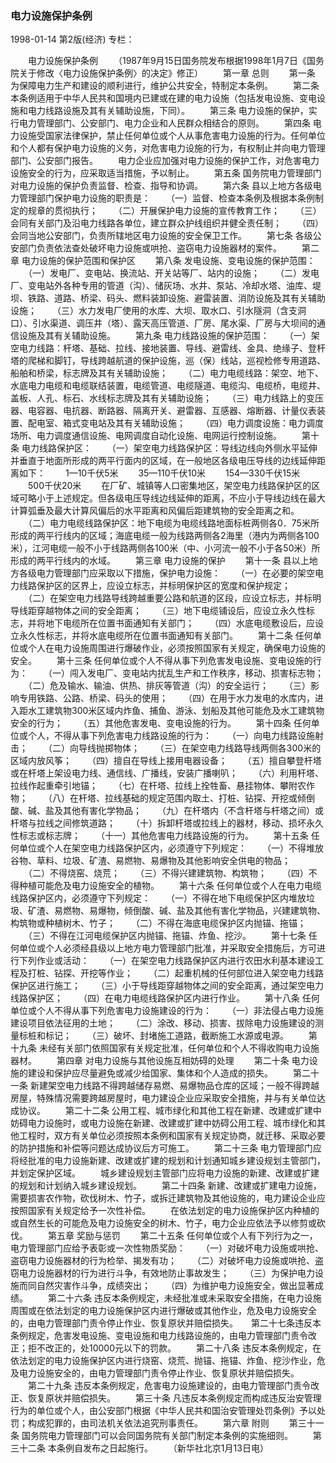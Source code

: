 ### 电力设施保护条例

1998-01-14
第2版(经济)
专栏：

　　电力设施保护条例
　　（1987年9月15日国务院发布根据1998年1月7日《国务院关于修改〈电力设施保护条例〉的决定》修正）
　　第一章  总则
　　第一条  为保障电力生产和建设的顺利进行，维护公共安全，特制定本条例。
　　第二条  本条例适用于中华人民共和国境内已建或在建的电力设施（包括发电设施、变电设施和电力线路设施及其有关辅助设施，下同）。
　　第三条  电力设施的保护，实行电力管理部门、公安部门、电力企业和人民群众相结合的原则。
　　第四条  电力设施受国家法律保护，禁止任何单位或个人从事危害电力设施的行为。任何单位和个人都有保护电力设施的义务，对危害电力设施的行为，有权制止并向电力管理部门、公安部门报告。
　　电力企业应加强对电力设施的保护工作，对危害电力设施安全的行为，应采取适当措施，予以制止。
　　第五条  国务院电力管理部门对电力设施的保护负责监督、检查、指导和协调。
　　第六条  县以上地方各级电力管理部门保护电力设施的职责是：
　　（一）监督、检查本条例及根据本条例制定的规章的贯彻执行；
　　（二）开展保护电力设施的宣传教育工作；
　　（三）会同有关部门及沿电力线路各单位，建立群众护线组织并健全责任制；
　　（四）会同当地公安部门，负责所辖地区电力设施的安全保卫工作。
　　第七条  各级公安部门负责依法查处破坏电力设施或哄抢、盗窃电力设施器材的案件。
　　第二章  电力设施的保护范围和保护区
　　第八条  发电设施、变电设施的保护范围：
　　（一）发电厂、变电站、换流站、开关站等厂、站内的设施；
　　（二）发电厂、变电站外各种专用的管道（沟）、储灰场、水井、泵站、冷却水塔、油库、堤坝、铁路、道路、桥梁、码头、燃料装卸设施、避雷装置、消防设施及其有关辅助设施；
　　（三）水力发电厂使用的水库、大坝、取水口、引水隧洞（含支洞口）、引水渠道、调压井（塔）、露天高压管道、厂房、尾水渠、厂房与大坝间的通信设施及其有关辅助设施。
　　第九条  电力线路设施的保护范围：
　　（一）架空电力线路：杆塔、基础、拉线、接地装置、导线、避雷线、金具、绝缘子、登杆塔的爬梯和脚钉，导线跨越航道的保护设施，巡（保）线站，巡视检修专用道路、船舶和桥梁，标志牌及其有关辅助设施；
　　（二）电力电缆线路：架空、地下、水底电力电缆和电缆联结装置，电缆管道、电缆隧道、电缆沟、电缆桥，电缆井、盖板、人孔、标石、水线标志牌及其有关辅助设施；
　　（三）电力线路上的变压器、电容器、电抗器、断路器、隔离开关、避雷器、互感器、熔断器、计量仪表装置、配电室、箱式变电站及其有关辅助设施；
　　（四）电力调度设施：电力调度场所、电力调度通信设施、电网调度自动化设施、电网运行控制设施。
　　第十条  电力线路保护区：
　　（一）架空电力线路保护区：导线边线向外侧水平延伸并垂直于地面所形成的两平行面内的区域，在一般地区各级电压导线的边线延伸距离如下：
　　1—10千伏5米
　　35—110千伏10米
　　154—330千伏15米
　　500千伏20米
　　在厂矿、城镇等人口密集地区，架空电力线路保护区的区域可略小于上述规定。但各级电压导线边线延伸的距离，不应小于导线边线在最大计算弧垂及最大计算风偏后的水平距离和风偏后距建筑物的安全距离之和。
　　（二）电力电缆线路保护区：地下电缆为电缆线路地面标桩两侧各0．75米所形成的两平行线内的区域；海底电缆一般为线路两侧各2海里（港内为两侧各100米），江河电缆一般不小于线路两侧各100米（中、小河流一般不小于各50米）所形成的两平行线内的水域。
　　第三章  电力设施的保护
　　第十一条  县以上地方各级电力管理部门应采取以下措施，保护电力设施：
　　（一）在必要的架空电力线路保护区的区界上，应设立标志，并标明保护区的宽度和保护规定；
　　（二）在架空电力线路导线跨越重要公路和航道的区段，应设立标志，并标明导线距穿越物体之间的安全距离；
　　（三）地下电缆铺设后，应设立永久性标志，并将地下电缆所在位置书面通知有关部门；
　　（四）水底电缆敷设后，应设立永久性标志，并将水底电缆所在位置书面通知有关部门。
　　第十二条  任何单位或个人在电力设施周围进行爆破作业，必须按照国家有关规定，确保电力设施的安全。
　　第十三条  任何单位或个人不得从事下列危害发电设施、变电设施的行为：
　　（一）闯入发电厂、变电站内扰乱生产和工作秩序，移动、损害标志物；
　　（二）危及输水、输油、供热、排灰等管道（沟）的安全运行；
　　（三）影响专用铁路、公路、桥梁、码头的使用；
　　（四）在用于水力发电的水库内，进入距水工建筑物300米区域内炸鱼、捕鱼、游泳、划船及其他可能危及水工建筑物安全的行为；
　　（五）其他危害发电、变电设施的行为。
　　第十四条  任何单位或个人，不得从事下列危害电力线路设施的行为：
　　（一）向电力线路设施射击；
　　（二）向导线抛掷物体；
　　（三）在架空电力线路导线两侧各300米的区域内放风筝；
　　（四）擅自在导线上接用电器设备；
　　（五）擅自攀登杆塔或在杆塔上架设电力线、通信线、广播线，安装广播喇叭；
　　（六）利用杆塔、拉线作起重牵引地锚；
　　（七）在杆塔、拉线上拴牲畜、悬挂物体、攀附农作物；
　　（八）在杆塔、拉线基础的规定范围内取土、打桩、钻探、开挖或倾倒酸、碱、盐及其他有害化学物品；
　　（九）在杆塔内（不含杆塔与杆塔之间）或杆塔与拉线之间修筑道路；
　　（十）拆卸杆塔或拉线上的器材，移动、损坏永久性标志或标志牌；
　　（十一）其他危害电力线路设施的行为。
　　第十五条  任何单位或个人在架空电力线路保护区内，必须遵守下列规定：
　　（一）不得堆放谷物、草料、垃圾、矿渣、易燃物、易爆物及其他影响安全供电的物品；
　　（二）不得烧窑、烧荒；
　　（三）不得兴建建筑物、构筑物；
　　（四）不得种植可能危及电力设施安全的植物。
　　第十六条  任何单位或个人在电力电缆线路保护区内，必须遵守下列规定：
　　（一）不得在地下电缆保护区内堆放垃圾、矿渣、易燃物、易爆物，倾倒酸、碱、盐及其他有害化学物品，兴建建筑物、构筑物或种植树木、竹子；
　　（二）不得在海底电缆保护区内抛锚、拖锚；
　　（三）不得在江河电缆保护区内抛锚、拖锚、炸鱼、挖沙。
　　第十七条  任何单位或个人必须经县级以上地方电力管理部门批准，并采取安全措施后，方可进行下列作业或活动：
　　（一）在架空电力线路保护区内进行农田水利基本建设工程及打桩、钻探、开挖等作业；
　　（二）起重机械的任何部位进入架空电力线路保护区进行施工；
　　（三）小于导线距穿越物体之间的安全距离，通过架空电力线路保护区；
　　（四）在电力电缆线路保护区内进行作业。
　　第十八条  任何单位或个人不得从事下列危害电力设施建设的行为：
　　（一）非法侵占电力设施建设项目依法征用的土地；
　　（二）涂改、移动、损害、拔除电力设施建设的测量标桩和标记；
　　（三）破坏、封堵施工道路，截断施工水源或电源。
　　第十九条  未经有关部门依照国家有关规定批准，任何单位和个人不得收购电力设施器材。
　　第四章  对电力设施与其他设施互相妨碍的处理
　　第二十条  电力设施的建设和保护应尽量避免或减少给国家、集体和个人造成的损失。
　　第二十一条  新建架空电力线路不得跨越储存易燃、易爆物品仓库的区域；一般不得跨越房屋，特殊情况需要跨越房屋时，电力建设企业应采取安全措施，并与有关单位达成协议。
　　第二十二条  公用工程、城市绿化和其他工程在新建、改建或扩建中妨碍电力设施时，或电力设施在新建、改建或扩建中妨碍公用工程、城市绿化和其他工程时，双方有关单位必须按照本条例和国家有关规定协商，就迁移、采取必要的防护措施和补偿等问题达成协议后方可施工。
　　第二十三条  电力管理部门应将经批准的电力设施新建、改建或扩建的规划和计划通知城乡建设规划主管部门，并划定保护区域。
　　城乡建设规划主管部门应将电力设施的新建、改建或扩建的规划和计划纳入城乡建设规划。
　　第二十四条  新建、改建或扩建电力设施，需要损害农作物，砍伐树木、竹子，或拆迁建筑物及其他设施的，电力建设企业应按照国家有关规定给予一次性补偿。
　　在依法划定的电力设施保护区内种植的或自然生长的可能危及电力设施安全的树木、竹子，电力企业应依法予以修剪或砍伐。
　　第五章  奖励与惩罚
　　第二十五条  任何单位或个人有下列行为之一，电力管理部门应给予表彰或一次性物质奖励：
　　（一）对破坏电力设施或哄抢、盗窃电力设施器材的行为检举、揭发有功；
　　（二）对破坏电力设施或哄抢、盗窃电力设施器材的行为进行斗争，有效地防止事故发生；
　　（三）为保护电力设施而同自然灾害作斗争，成绩突出；
　　（四）为维护电力设施安全，做出显著成绩。
　　第二十六条  违反本条例规定，未经批准或未采取安全措施，在电力设施周围或在依法划定的电力设施保护区内进行爆破或其他作业，危及电力设施安全的，由电力管理部门责令停止作业、恢复原状并赔偿损失。　　第二十七条违反本条例规定，危害发电设施、变电设施和电力线路设施的，由电力管理部门责令改正；拒不改正的，处10000元以下的罚款。
　　第二十八条  违反本条例规定，在依法划定的电力设施保护区内进行烧窑、烧荒、抛锚、拖锚、炸鱼、挖沙作业，危及电力设施安全的，由电力管理部门责令停止作业、恢复原状并赔偿损失。
　　第二十九条  违反本条例规定，危害电力设施建设的，由电力管理部门责令改正、恢复原状并赔偿损失。
　　第三十条  凡违反本条例规定而构成违反治安管理行为的单位或个人，由公安部门根据《中华人民共和国治安管理处罚条例》予以处罚；构成犯罪的，由司法机关依法追究刑事责任。
　　第六章  附则
　　第三十一条  国务院电力管理部门可以会同国务院有关部门制定本条例的实施细则。
　　第三十二条  本条例自发布之日起施行。
　　（新华社北京1月13日电）
